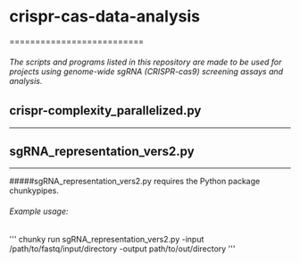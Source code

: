 
# crispr-cas-data-analysis
==========================

###### The scripts and programs listed in this repository are made to be used for projects using genome-wide sgRNA (CRISPR-cas9) screening assays and analysis.

## crispr-complexity_parallelized.py
---------------------------------

## sgRNA_representation_vers2.py
-----------------------------
#####sgRNA_representation_vers2.py requires the Python package chunkypipes.

###### Example usage:
'''
chunky run sgRNA_representation_vers2.py -input /path/to/fastq/input/directory -output path/to/out/directory
'''


